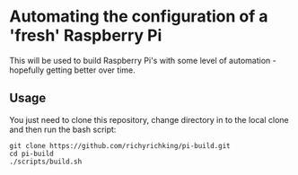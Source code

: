 # Automating the configuration of a 'fresh' Raspberry Pi
This will be used to build Raspberry Pi's with some level of automation - hopefully getting better over time.

## Usage
You just need to clone this repository, change directory in to the local clone and then run the bash script:
```
git clone https://github.com/richyrichking/pi-build.git
cd pi-build
./scripts/build.sh
```